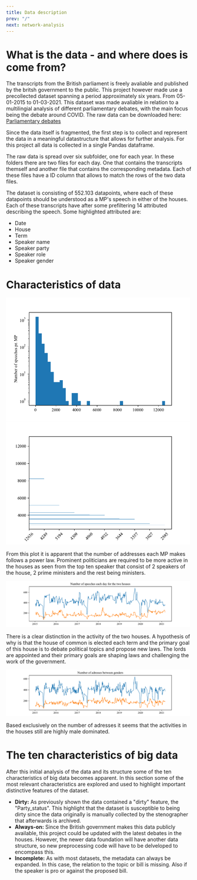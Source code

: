 ```yaml
---
title: Data description
prev: "/"
next: network-analysis
---
```


# **What is the data - and where does is come from?**

The transcripts from the British parliament is freely avaliable and published by the britsh government to the public. This project however made use a precollected dataset spanning a period approximately six years. From 05-01-2015 to 01-03-2021. This dataset was made avaliable in relation to a multilingial analysis of different parliamentary debates, with the main focus being the debate around COVID. The raw data can be downloaded here: [Parliamentary debates](https://www.clarin.si/repository/xmlui/handle/11356/1432)

Since the data itself is fragmented, the first step is to collect and represent the data in a meaningful datastructure that allows for further analysis. For this project all data is collected in a single Pandas dataframe.

The raw data is spread over six subfolder, one for each year. In these folders there are two files for each day. One that contains the transcripts themself and another file that contains the corresponding metadata. Each of these files have a ID column that allows to match the rows of the two data files.

The dataset is consisting of 552.103 datapoints, where each of these datapoints should be understood as a MP's speech in either of the houses. Each of these transcripts have after some prefiltering 14 attributed describing the speech. Some highlighted attributed are: 

* Date
* House
* Term
* Speaker name
* Speaker party
* Speaker role
* Speaker gender

# **Characteristics of data**


<p float="left">
  <img src="/images/num_speeches.pdf" width="500" />
  <img src="/images/top_speakers.pdf" width="500" />
</p>

From this plot it is apparent that the number of addresses each MP makes follows a power law. Prominent politicians are required to be more active in the houses as seen from the top ten speaker that consist of 2 speakers of the house, 2 prime ministers and the rest being ministers. 

<img src="/images/house_speeches.pdf" width="500" />

There is a clear distinction in the activity of the two houses. A hypothesis of why is that the house of common is elected each term and the primary goal of this house is to debate political topics and propose new laws. The lords are appointed and their primary goals are shaping laws and challenging the work of the government.  

<img src="/images/gender.pdf" width="500" />

Based exclusively on the number of adresses it seems that the activities in the houses still are highly male dominated.

# **The ten characteristics of big data**

After this initial analysis of the data and its structure some of the ten characteristics of big data becomes apparent. In this section some of the most relevant characteristics are explored and used to highlight important distinctive features of the dataset.

* **Dirty:** As previously shown the data contained a "dirty" feature, the "Party_status". This highlight that the dataset is susceptible to being dirty since the data originally is manually collected by the stenographer that afterwards is archived. 
* **Always-on:** Since the British government makes this data publicly available, this project could be updated with the latest debates in the houses. However,  the newer data foundation will have another data structure, so new preprocessing code will have to be delveloped to encompass this. 
* **Incomplete:** As with most datasets, the metadata can always be expanded. In this case, the relation to the topic or bill is missing. Also if the speaker is pro or against the proposed bill. 
